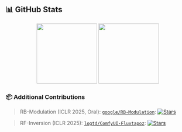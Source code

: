 ## 📊 GitHub Stats

<p align="center">
  <img src="https://github-readme-stats.vercel.app/api?username=LituRout&show_icons=true&theme=gruvbox" height="165">
  <img src="https://github-readme-stats.vercel.app/api/top-langs/?username=LituRout&layout=compact&theme=gruvbox" height="165">
</p>

### 📦 Additional Contributions

> RB-Modulation (ICLR 2025, Oral): [`google/RB-Modulation`](https://github.com/google/rb-modulation): [![Stars](https://img.shields.io/github/stars/google/rb-modulation?style=social)](https://github.com/google/rb-modulation)

> RF-Inversion (ICLR 2025): [`logtd/ComfyUI-Fluxtapoz`](https://github.com/logtd/ComfyUI-Fluxtapoz): [![Stars](https://img.shields.io/github/stars/logtd/ComfyUI-Fluxtapoz?style=social)](https://github.com/logtd/ComfyUI-Fluxtapoz)
